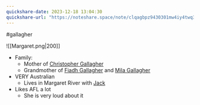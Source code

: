 ```yaml
---
quickshare-date: 2023-12-18 13:04:30
quickshare-url: "https://noteshare.space/note/clqagbpz9430301mw4iy4twq3#Uu6C4a2JB55knQpPWnE+6kkSXdVh/leJ4gZigzEFtqI"
---
```

#gallagher 

![[Margaret.png|200]]
- Family:
	- Mother of [Christopher Gallagher](Christopher%20Gallagher.md)
	- Grandmother of [Fiadh Gallagher](Fiadh%20Gallagher.md) and [Mila Gallagher](Mila%20Gallagher.md)
- VERY Australian
	- Lives in Margaret River with [Jack](Jack%20Baker.md)
- Likes AFL a lot
	- She is very loud about it